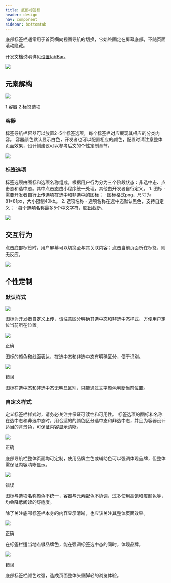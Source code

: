 ```yaml
---
title: 底部标签栏
header: design
nav: component
sidebar: bottomtab
---
```

底部标签栏通常用于首页横向视图导航的切换，它始终固定在屏幕底部，不随页面滚动隐藏。

开发文档说明详见<a href="https://smartprogram.baidu.com/docs/develop/api/show_tabbar/" target="_blank">设置tabBar</a>。
<div class="m-doc-custom-examples">
	<div class="m-doc-custom-examples-error ">
		<img src="../../../img/design/component/bottomtab/1.png">
	</div>
</div>

## 元素解构

<div class="m-doc-custom-examples">
	<div class="m-doc-custom-examples-error ">
		<img src="../../../img/design/component/bottomtab/2.png">
		<p class="m-doc-custom-examples-text">1.容器
	2.标签选项</p>
	</div>
</div>

### 容器
<div class="m-doc-custom-text-image">
 	<div>
 		<p>
 			标签导航栏容器可以放置2-5个标签选项，每个标签栏对应展现其相应的分类内容。
容器颜色默认显示白色，开发者也可以配置相应的颜色，配置时请注意整体页面效果，设计侧建议可以参考后文的个性定制章节。
		</p>
 	</div>
 		<div>
 			<img src="../../../img/design/component/bottomtab/3.png">
		</div>
	</div>
</div>	

### 标签选项
<div class="m-doc-custom-text-image">
 	<div>
 		<p>标签选项由图标和选项名称组成，根据用户行为分为三个阶段状态：非选中态、点击态和选中态。其中点击态由小程序统一处理，其他由开发者自行定义。
1. 图标
    · 需要开发者自行上传选项在选中和非选中的图标；
    · 图标格式png，尺寸为81*81px，大小限制40kb。
2. 选项名称
    · 选项名称在选中态默认黑色，支持自定义；
    · 每个选项名称最多5个中文字符，超出截断。
		</p>
 	</div>
 	 	<div>
		<img src="../../../img/design/component/bottomtab/4.png">
		</div>
	</div>
</div>	


## 交互行为
点击底部标签时，用户屏幕可以切换至与其关联内容；点击当前页面所在标签，则无反应。
<div class="m-doc-custom-examples">
	<div class="m-doc-custom-examples-error ">
		<img src="../../../img/design/component/bottomtab/5.png">
	</div>
</div>


## 个性定制

### 默认样式
<div class="m-doc-custom-examples">
	<div class="m-doc-custom-examples-error ">
		<img src="../../../img/design/component/bottomtab/6.png">
	</div>
</div>

图标为开发者自定义上传，请注意区分明确其选中态和非选中态样式，方便用户定位当前所在位置。
<div class="m-doc-custom-examples">
	<div class="m-doc-custom-examples-correct">
		<img src="../../../img/design/component/bottomtab/7-1.png">
		<p class="m-doc-custom-examples-title">正确</p><p class="m-doc-custom-examples-text">图标的颜色和线面表达，在选中态和非选中态有明确区分，便于识别。</p>
	</div>
	<div class="m-doc-custom-examples-error">
		<img src="../../../img/design/component/bottomtab/7-2.png">
		<p class="m-doc-custom-examples-title">错误</p><p class="m-doc-custom-examples-text">图标在选中态和非选中态无明显区别，只能通过文字颜色判断当前位置。</p>
	</div>
</div>

### 自定义样式
定义标签栏样式时，请务必关注并保证可读性和可用性。
标签选项的图标和名称在选中态和非选中态时，用合适的的颜色区分选中态和非选中态，并且为容器设计适当的背景色，可保证内容显示清晰。
<div class="m-doc-custom-examples">
	<div class="m-doc-custom-examples-correct">
		<img src="../../../img/design/component/bottomtab/8-1.png">
		<p class="m-doc-custom-examples-title">正确</p><p class="m-doc-custom-examples-text">底部导航栏整体页面均可定制，使用品牌主色或辅助色可以强调体现品牌，但整体需保证内容清晰显示。</p>
	</div>
	<div class="m-doc-custom-examples-error ">
		<img src="../../../img/design/component/bottomtab/8-2.png">
		<p class="m-doc-custom-examples-title">错误</p><p class="m-doc-custom-examples-text">图标与选项名称颜色不统一，容器与元素配色不协调，过多使用高饱和度颜色等，均会降低阅读的舒适度。</p>
	</div>
</div>

除了关注底部标签栏本身的内容显示清晰，也应该关注其整体页面效果。
<div class="m-doc-custom-examples">
	<div class="m-doc-custom-examples-correct">
		<img src="../../../img/design/component/bottomtab/9-1.png">
		<p class="m-doc-custom-examples-title">正确</p><p class="m-doc-custom-examples-text">在标签栏适当地点缀品牌色，能在强调标签选中态的同时，体现品牌。</p>
	</div>
	<div class="m-doc-custom-examples-error ">
		<img src="../../../img/design/component/bottomtab/9-2.png">
		<p class="m-doc-custom-examples-title">错误</p><p class="m-doc-custom-examples-text">底部标签栏颜色过强，造成页面整体头重脚轻的浏览体验。</p>
	</div>
</div>